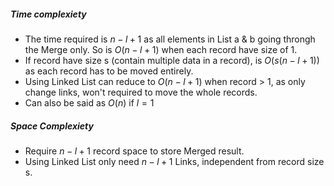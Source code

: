 ##### Time complexiety
* The time required is $n-l+1$ as all elements in List a & b going throngh the Merge only. So is $O(n-l+1)$ when each record have size of 1.
* If record have size s (contain multiple data in a record), is $O(s(n-l+1))$ as each record has to be moved entirely.
* Using Linked List can reduce to $O(n-l+1)$ when record > 1, as only change links, won't required to move the whole records.
* Can also be said as $O(n)$ if $l = 1$ 

##### Space Complexiety
* Require $n-l+1$ record space to store Merged result.
* Using Linked List only need $n-l+1$ Links, independent from record size s.